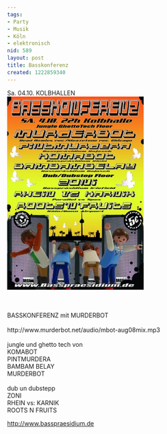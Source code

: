 ```yaml
---
tags:
- Party
- Musik
- Köln
- elektronisch
nid: 589
layout: post
title: Basskonferenz
created: 1222859340
---
```

<p>Sa. 04.10. KOLBHALLEN<br /> <img alt="Basspr&auml;sidium Basskonferenz" src="/assets/imgs/6986332.jpg" /></p><!--break--> <p><br /><br /> BASSKONFERENZ mit MURDERBOT<br /><br /> http://www.murderbot.net/audio/mbot-aug08mix.mp3<br /><br /> jungle und ghetto tech von<br /> KOMABOT<br /> PINTMURDERA<br /> BAMBAM BELAY<br /> MURDERBOT<br /><br /> dub un dubstepp<br /> ZONI<br /> RHEIN vs: KARNIK<br /> ROOTS N FRUITS</p><a href="http://www.basspraesidium.de"> http://www.basspraesidium.de</a>

